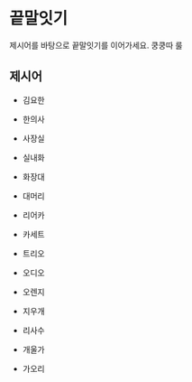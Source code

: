# 끝말잇기

제시어를 바탕으로 끝말잇기를 이어가세요. 쿵쿵따 룰



## 제시어

- 김요한

* 한의사

* 사장실

* 실내화

* 화장대

* 대머리

* 리어카

* 카세트

* 트리오

* 오디오

* 오렌지

* 지우개

* 리사수

* 개울가

* 가오리
